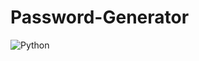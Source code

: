 # Password-Generator

![Python](https://img.shields.io/badge/python-3670A0?style=for-the-badge&logo=python&logoColor=ffdd54)
